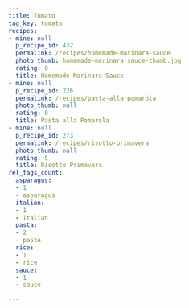 ```yaml
---
title: Tomato
tag_key: tomato
recipes:
- mine: null
  p_recipe_id: 432
  permalink: /recipes/homemade-marinara-sauce
  photo_thumb: homemade-marinara-sauce-thumb.jpg
  rating: 0
  title: Homemade Marinara Sauce
- mine: null
  p_recipe_id: 226
  permalink: /recipes/pasta-alla-pomarola
  photo_thumb: null
  rating: 0
  title: Pasta alla Pomarola
- mine: null
  p_recipe_id: 273
  permalink: /recipes/risotto-primavera
  photo_thumb: null
  rating: 5
  title: Risotto Primavera
rel_tags_count:
  asparagus:
  - 1
  - asparagus
  italian:
  - 1
  - Italian
  pasta:
  - 2
  - pasta
  rice:
  - 1
  - rice
  sauce:
  - 1
  - sauce

---
```


